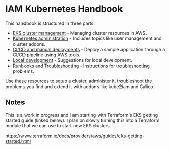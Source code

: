 # IAM Kubernetes Handbook

This handbook is structured in three parts:

* [EKS cluster management](/docs/eks-cluster-management.md) - Managing cluster resources in AWS.
* [Kubernetes administration](/docs/kubernetes-administration.md) - Includes topics like user management and cluster addons.
* [CI/CD and manual deployments](/docs/cluster-ci.md) - Deploy a sample application through a CI/CD pipeline using AWS tools.
* [Local development](/docs/local-dev.md) - Suggestions for local development.
* [Runbooks and Troubleshooting](/docs/runbooks/) - Instructions for troubleshooting problems.

Use these resources to setup a cluster, administer it, troubleshoot the problems you find and extend it with addons like kube2iam and Calico.

## Notes

This is a work in progress and I am starting with Terraform's EKS getting started guide (linked below). I plan on slowly turning this into a Terraform module that we can use to start new EKS clusters.

https://www.terraform.io/docs/providers/aws/guides/eks-getting-started.html
